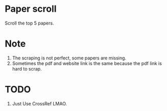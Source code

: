 # Paper scroll

Scroll the top 5 papers.

# Note

1. The scraping is not perfect, some papers are missing.
2. Sometimes the pdf and website link is the same because the pdf link is hard to scrap.

# TODO

1. Just Use CrossRef LMAO.
